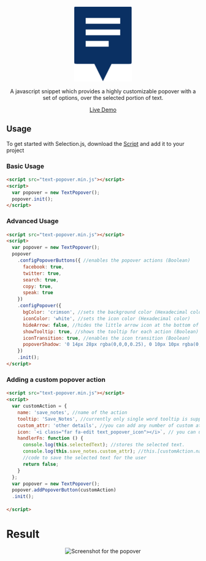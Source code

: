 <p align="center">
  <a href="https://github.com/Shai1436/TextPopover.js"><img alt="Text Popover" src="./logo.png" width="150px"></a>
</p>
<p align="center">
  A javascript snippet which provides a highly customizable popover with a set of options, over the selected portion of text.
</p>

 <p align="center">
  <a href="https://shai1436.github.io/TextPopover.js/" target="_">Live Demo</a>
</p>

## Usage

To get started with Selection.js, download the [Script](https://raw.githubusercontent.com/Shai1436/TextPopover.js/master/text-popover.min.js) and add it to your project

### Basic Usage

```html
<script src="text-popover.min.js"></script>
<script>
  var popover = new TextPopover();
  popover.init();
</script>
```

### Advanced Usage

```html
<script src="text-popover.min.js"></script>
<script>
  var popover = new TextPopover();
  popover
    .configPopoverButtons({ //enables the popover actions (Boolean)
      facebook: true,
      twitter: true,
      search: true,
      copy: true,
      speak: true
    })
    .configPopover({
      bgColor: 'crimson', //sets the background color (Hexadecimal color )
      iconColor: 'white', //sets the icon color (Hexadecimal color)
      hideArrow: false, //hides the little arrow icon at the bottom of the popover (Boolean)
      showTooltip: true, //shows the tooltip for each action (Boolean)
      iconTransition: true, //enables the icon transition (Boolean)
      popoverShadow: '0 14px 28px rgba(0,0,0,0.25), 0 10px 10px rgba(0,0,0,0.22);' //set the box-shadow css property for the popover (CSS string)
    })
    .init();
</script>
```
### Adding a custom popover action

```html
<script src="text-popover.min.js"></script>
<script>
  var customAction = {
    name: 'save_notes', //name of the action
    tooltip: 'Save_Notes', //currently only single word tooltip is supported
    custom_attr: 'other details', //you can add any number of custom attributes
    icon: `<i class="far fa-edit text_popover_icon"></i>`, // you can use fontawesome or other icons or you can paste the icon's svg string directly. You just have to add the 'text_popover_icon' class. In some cases, the icon might not be formatted correctly. So you have debug and add appropriate styles.
    handlerFn: function () {
      console.log(this.selectedText); //stores the selected text.
      console.log(this.save_notes.custom_attr); //this.[customAction.name] refers to customAction object.
      //code to save the selected text for the user
      return false;
    }
  };
  var popover = new TextPopover();
  popover.addPopoverButton(customAction)
  .init();

</script>
```

# Result

<p align="center">
<img alt="Screenshot for the popover" src="https://raw.githubusercontent.com/Shai1436/TextPopover.js/master/popover-image.png">
</p>
